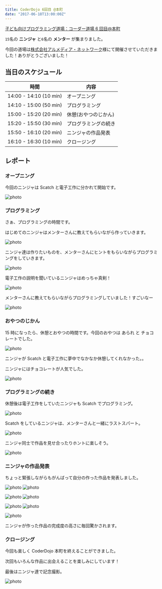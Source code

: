 ```yaml
---
title: CoderDojo 6回目 @本町
date: "2017-06-18T13:00:00Z"
---
```


[子ども向けプログラミング道場：コーダー道場 6 回目@本町](https://coderdojo-hommachi.doorkeeper.jp/events/60526)

`15`名の **ニンジャ** と`6`名の **メンター** が集まりました。

今回の道場は[株式会社アルメディア・ネットワーク](https://www.allmedia.co.jp/)様にて開催させていただきました！ありがとうございました！

## 当日のスケジュール

| 時間                   | 内容                 |
| ---------------------- | -------------------- |
| 14:00 - 14:10 (10 min) | オープニング         |
| 14:10 - 15:00 (50 min) | プログラミング       |
| 15:00 - 15:20 (20 min) | 休憩(おやつのじかん) |
| 15:20 - 15:50 (30 min) | プログラミングの続き |
| 15:50 - 16:10 (20 min) | ニンジャの作品発表   |
| 16:10 - 16:30 (10 min) | クロージング         |

## レポート

### オープニング

今回のニンジャは Scatch と電子工作に分かれて開始です。

![photo](./IMG_145231.jpg)

### プログラミング

さぁ、プログラミングの時間です。

はじめてのニンジャはメンターさんに教えてもらいながら作っていきます。

![photo](./IMG_152703.jpg)

ニンジャ達は作りたいものを、メンターさんにヒントをもらいながらプログラミングをしていきます。

![photo](./IMG_152622.jpg)

電子工作の説明を聞いているニンジャはめっちゃ真剣！

![photo](./IMG_143732.jpg)

メンターさんに教えてもらいながらプログラミングしていました！すごいなー

![photo](./IMG_152825.jpg)

### おやつのじかん

15 時になったら、休憩とおやつの時間です。今回のおやつは あられ と チョコレートでした。

![photo](./IMG_150239.jpg)

ニンジャが Scatch と電子工作に夢中でなかなか休憩してくれなかった。。

ニンジャにはチョコレートが人気でした。

![photo](./IMG_150735.jpg)

### プログラミングの続き

休憩後は電子工作をしていたニンジャも Scatch でプログラミング。

![photo](./IMG_155632.jpg)

Scatch をしているニンジャは、メンターさんと一緒にラストスパート。

![photo](./IMG_153920.jpg)

ニンジャ同士で作品を見せ合ったりホントに楽しそう。

![photo](./IMG_152642.jpg)

### ニンジャの作品発表

ちょっと緊張しながらもがんばって自分の作った作品を発表しました。

![photo](./IMG_160655.jpg)
![photo](./IMG_160925.jpg)

![photo](./IMG_161810.jpg)
![photo](./IMG_161317.jpg)

![photo](./IMG_162047.jpg)
![photo](./IMG_162246.jpg)

![photo](./IMG_163010.jpg)

ニンジャが作った作品の完成度の高さに毎回驚かされます。

### クロージング

今回も楽しく CoderDojo 本町を終えることができました。

次回もいろんな作品に出会えることを楽しみにしています！

最後はニンジャ達で記念撮影。

![photo](./IMG_163504.jpg)
